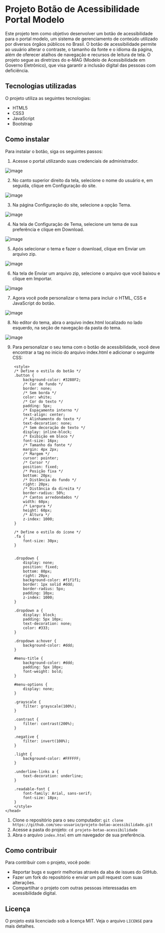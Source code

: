 # Projeto Botão de Acessibilidade Portal Modelo

Este projeto tem como objetivo desenvolver um botão de acessibilidade para o portal modelo, um sistema de gerenciamento de conteúdo utilizado por diversos órgãos públicos no Brasil. O botão de acessibilidade permite ao usuário alterar o contraste, o tamanho da fonte e o idioma da página, além de oferecer atalhos de navegação e recursos de leitura de tela. O projeto segue as diretrizes do e-MAG (Modelo de Acessibilidade em Governo Eletrônico), que visa garantir a inclusão digital das pessoas com deficiência.

## Tecnologias utilizadas

O projeto utiliza as seguintes tecnologias:

- HTML5
- CSS3
- JavaScript
- Bootstrap

## Como instalar

Para instalar o botão, siga os seguintes passos:
1. Acesse o portal utilizando suas credenciais de administrador.

![image](https://github.com/delmardelima/acessibilidade-portal-modelo/assets/27692608/96b85788-c4d6-4002-87e5-15ca1ae05885)

2. No canto superior direito da tela, selecione o nome do usuário e, em seguida, clique em Configuração do site.

![image](https://github.com/delmardelima/acessibilidade-portal-modelo/assets/27692608/ec6de4e2-06bd-4411-89c5-17d2f626978c)

3. Na página Configuração do site, selecione a opção Tema.

![image](https://github.com/delmardelima/acessibilidade-portal-modelo/assets/27692608/0fcb3db5-cce9-4d4e-8127-08f7da5bba54)

4. Na tela de Configuração de Tema, selecione um tema de sua preferência e clique em Download.

![image](https://github.com/delmardelima/acessibilidade-portal-modelo/assets/27692608/b5a29e61-b16a-4b5d-9c16-6af380519230)

5. Após selecionar o tema e fazer o download, clique em Enviar um arquivo zip.

![image](https://github.com/delmardelima/acessibilidade-portal-modelo/assets/27692608/314b9553-0ba3-4223-83f1-7ce1f64ffc3c)

6. Na tela de Enviar um arquivo zip, selecione o arquivo que você baixou e clique em Importar.

![image](https://github.com/delmardelima/acessibilidade-portal-modelo/assets/27692608/0872505d-b653-4a22-8f92-d900da8d54d9)

7. Agora você pode personalizar o tema para incluir o HTML, CSS e JavaScript do botão.
   
![image](https://github.com/delmardelima/acessibilidade-portal-modelo/assets/27692608/707c1346-be99-41ff-b0c4-b3906b2d84c8)

8. No editor do tema, abra o arquivo index.html localizado no lado esquerdo, na seção de navegação da pasta do tema.

![image](https://github.com/delmardelima/acessibilidade-portal-modelo/assets/27692608/969d5dcd-b3ca-4a5d-a31e-4a9be1d030e3)

9. Para personalizar o seu tema com o botão de acessibilidade, você deve encontrar a tag </head> no inicio do arquivo index.html e adicionar o seguinte CSS:
```
    <style>
    /* Define o estilo do botão */
    .button {
        background-color: #3288F2;
        /* Cor de fundo */
        border: none;
        /* Sem borda */
        color: white;
        /* Cor do texto */
        padding: 5px;
        /* Espaçamento interno */
        text-align: center;
        /* Alinhamento do texto */
        text-decoration: none;
        /* Sem decoração de texto */
        display: inline-block;
        /* Exibição em bloco */
        font-size: 16px;
        /* Tamanho da fonte */
        margin: 4px 2px;
        /* Margem */
        cursor: pointer;
        /* Cursor */
        position: fixed;
        /* Posição fixa */
        bottom: 20px;
        /* Distância do fundo */
        right: 20px;
        /* Distância da direita */
        border-radius: 50%;
        /* Cantos arredondados */
        width: 60px;
        /* Largura */
        height: 60px;
        /* Altura */
        z-index: 1000;
    }

    /* Define o estilo do ícone */
    .fa {
        font-size: 30px;
    }


    .dropdown {
        display: none;
        position: fixed;
        bottom: 80px;
        right: 20px;
        background-color: #f1f1f1;
        border: 1px solid #ddd;
        border-radius: 5px;
        padding: 10px;
        z-index: 1000;
    }

    .dropdown a {
        display: block;
        padding: 5px 10px;
        text-decoration: none;
        color: #333;
    }

    .dropdown a:hover {
        background-color: #ddd;
    }

    #menu-title {
        background-color: #ddd;
        padding: 5px 10px;
        font-weight: bold;
    }

    #menu-options {
        display: none;
    }

    .grayscale {
        filter: grayscale(100%);
    }

    .contrast {
        filter: contrast(200%);
    }

    .negative {
        filter: invert(100%);
    }

    .light {
        background-color: #FFFFFF;
    }

    .underline-links a {
        text-decoration: underline;
    }

    .readable-font {
        font-family: Arial, sans-serif;
        font-size: 18px;
    }
    </style>
</head>
```
1. Clone o repositório para o seu computador: `git clone https://github.com/seu-usuario/projeto-botao-acessibilidade.git`
2. Acesse a pasta do projeto: `cd projeto-botao-acessibilidade`
3. Abra o arquivo `index.html` em um navegador de sua preferência.

## Como contribuir

Para contribuir com o projeto, você pode:

- Reportar bugs e sugerir melhorias através da aba de issues do GitHub.
- Fazer um fork do repositório e enviar um pull request com suas alterações.
- Compartilhar o projeto com outras pessoas interessadas em acessibilidade digital.

## Licença

O projeto está licenciado sob a licença MIT. Veja o arquivo `LICENSE` para mais detalhes.
